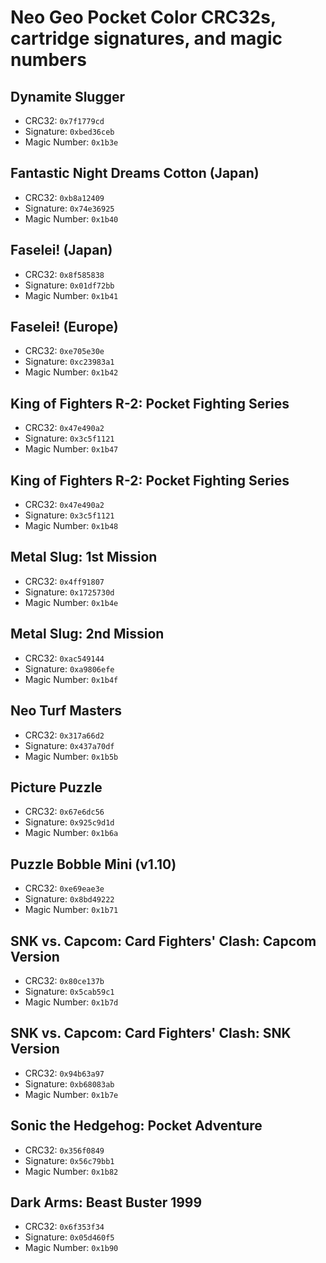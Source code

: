 # Neo Geo Pocket Color CRC32s, cartridge signatures, and magic numbers

## Dynamite Slugger

- CRC32: `0x7f1779cd`
- Signature: `0xbed36ceb`
- Magic Number: `0x1b3e`

## Fantastic Night Dreams Cotton (Japan)

- CRC32: `0xb8a12409`
- Signature: `0x74e36925`
- Magic Number: `0x1b40`

## Faselei! (Japan)

- CRC32: `0x8f585838`
- Signature: `0x01df72bb`
- Magic Number: `0x1b41`

## Faselei! (Europe)

- CRC32: `0xe705e30e`
- Signature: `0xc23983a1`
- Magic Number: `0x1b42`

## King of Fighters R-2: Pocket Fighting Series

- CRC32: `0x47e490a2`
- Signature: `0x3c5f1121`
- Magic Number: `0x1b47`

## King of Fighters R-2: Pocket Fighting Series

- CRC32: `0x47e490a2`
- Signature: `0x3c5f1121`
- Magic Number: `0x1b48`

## Metal Slug: 1st Mission

- CRC32: `0x4ff91807`
- Signature: `0x1725730d`
- Magic Number: `0x1b4e`

## Metal Slug: 2nd Mission

- CRC32: `0xac549144`
- Signature: `0xa9806efe`
- Magic Number: `0x1b4f`

## Neo Turf Masters

- CRC32: `0x317a66d2`
- Signature: `0x437a70df`
- Magic Number: `0x1b5b`

## Picture Puzzle

- CRC32: `0x67e6dc56`
- Signature: `0x925c9d1d`
- Magic Number: `0x1b6a`

## Puzzle Bobble Mini (v1.10)

- CRC32: `0xe69eae3e`
- Signature: `0x8bd49222`
- Magic Number: `0x1b71`

## SNK vs. Capcom: Card Fighters' Clash: Capcom Version

- CRC32: `0x80ce137b`
- Signature: `0x5cab59c1`
- Magic Number: `0x1b7d`

## SNK vs. Capcom: Card Fighters' Clash: SNK Version

- CRC32: `0x94b63a97`
- Signature: `0xb68083ab`
- Magic Number: `0x1b7e`

## Sonic the Hedgehog: Pocket Adventure

- CRC32: `0x356f0849`
- Signature: `0x56c79bb1`
- Magic Number: `0x1b82`

## Dark Arms: Beast Buster 1999

- CRC32: `0x6f353f34`
- Signature: `0x05d460f5`
- Magic Number: `0x1b90`
